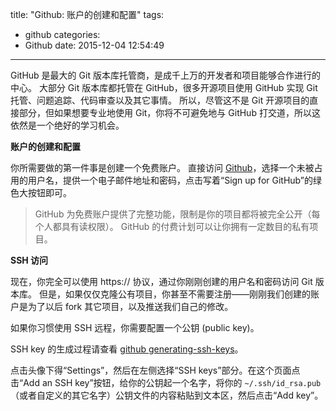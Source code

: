 title: "Github: 账户的创建和配置"
tags:
  - github
categories:
  - Github
date: 2015-12-04 12:54:49
---

GitHub 是最大的 Git 版本库托管商，是成千上万的开发者和项目能够合作进行的中心。 大部分 Git 版本库都托管在 GitHub，很多开源项目使用 GitHub 实现 Git 托管、问题追踪、代码审查以及其它事情。 所以，尽管这不是 Git 开源项目的直接部分，但如果想要专业地使用 Git，你将不可避免地与 GitHub 打交道，所以这依然是一个绝好的学习机会。

<!-- more -->

**账户的创建和配置**

你所需要做的第一件事是创建一个免费账户。 直接访问 [Github][1]，选择一个未被占用的用户名，提供一个电子邮件地址和密码，点击写着“Sign up for GitHub”的绿色大按钮即可。

> GitHub 为免费账户提供了完整功能，限制是你的项目都将被完全公开（每个人都具有读权限）。 GitHub 的付费计划可以让你拥有一定数目的私有项目。

**SSH 访问**

现在，你完全可以使用 https:// 协议，通过你刚刚创建的用户名和密码访问 Git 版本库。 但是，如果仅仅克隆公有项目，你甚至不需要注册——刚刚我们创建的账户是为了以后 fork 其它项目，以及推送我们自己的修改。

如果你习惯使用 SSH 远程，你需要配置一个公钥 (public key)。

SSH key 的生成过程请查看 [github generating-ssh-keys][2]。

点击头像下得“Settings”，然后在左侧选择“SSH keys”部分。在这个页面点击“Add an SSH key”按钮，给你的公钥起一个名字，将你的 `~/.ssh/id_rsa.pub`（或者自定义的其它名字）公钥文件的内容粘贴到文本区，然后点击“Add key”。

[1]: https://github.com
[2]: https://help.github.com/articles/generating-ssh-keys/